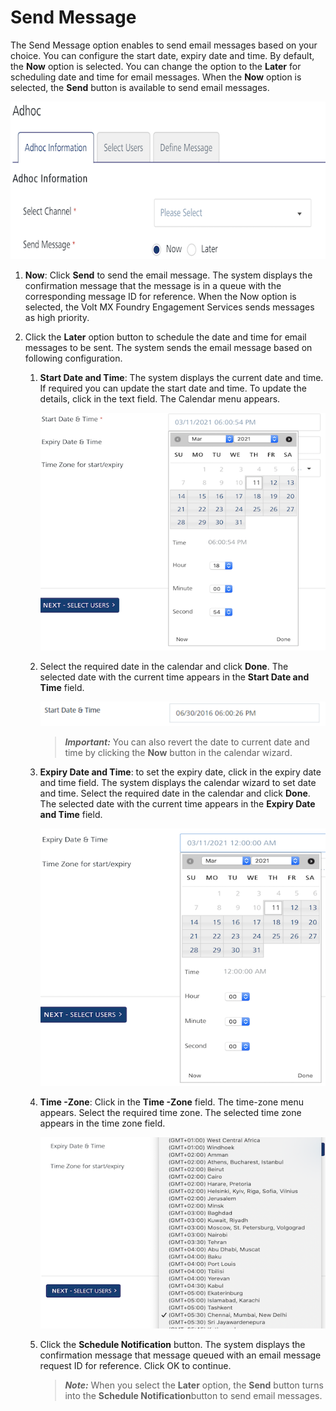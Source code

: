                            


Send Message
============

The Send Message option enables to send email messages based on your choice. You can configure the start date, expiry date and time. By default, the **Now** option is selected. You can change the option to the **Later** for scheduling date and time for email messages. When the **Now** option is selected, the **Send** button is available to send email messages.

![](../Resources/Images/Engagement/Adhoc/Email_Message/setstartandexpirytime.png)

1.  **Now**: Click **Send** to send the email message. The system displays the confirmation message that the message is in a queue with the corresponding message ID for reference. When the Now option is selected, the Volt MX Foundry Engagement Services sends messages as high priority.

1.  Click the **Later** option button to schedule the date and time for email messages to be sent. The system sends the email message based on following configuration.
    1.  **Start Date and Time**: The system displays the current date and time. If required you can update the start date and time. To update the details, click in the text field. The Calendar menu appears.
        
        ![](../Resources/Images/Engagement/Adhoc/Push_Message/startdattime1_556x474.png)
        
    2.  Select the required date in the calendar and click **Done**. The selected date with the current time appears in the **Start Date and Time** field.
        
        ![](../Resources/Images/Engagement/Adhoc/Push_Message/setcalendar_560x48.png)
        
        > **_Important:_** You can also revert the date to current date and time by clicking the **Now** button in the calendar wizard.
        
    3.  **Expiry Date and Time**: to set the expiry date, click in the expiry date and time field. The system displays the calendar wizard to set date and time. Select the required date in the calendar and click **Done**. The selected date with the current time appears in the **Expiry Date and Time** field.
        
        ![](../Resources/Images/Engagement/Adhoc/Push_Message/expirydattim_557x502.png)
        
    4.  **Time -Zone**: Click in the **Time -Zone** field. The time-zone menu appears. Select the required time zone. The selected time zone appears in the time zone field.
        
        ![](../Resources/Images/Engagement/Adhoc/Push_Message/timezone_547x367.png)
        
    5.  Click the **Schedule Notification** button. The system displays the confirmation message that message queued with an email message request ID for reference. Click OK to continue.
        
        > **_Note:_** When you select the **Later** option, the **Send** button turns into the **Schedule Notification**button to send email messages.
